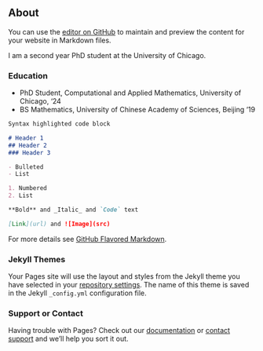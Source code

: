## About

You can use the [editor on GitHub](https://github.com/Xinzel1/XinzeLi.github.io/edit/master/index.md) to maintain and preview the content for your website in Markdown files.

I am a second year PhD student at the University of Chicago.

### Education

- PhD Student, Computational and Applied Mathematics, University of Chicago, ‘24
- BS Mathematics, University of Chinese Academy of Sciences, Beijing ‘19

```markdown
Syntax highlighted code block

# Header 1
## Header 2
### Header 3

- Bulleted
- List

1. Numbered
2. List

**Bold** and _Italic_ and `Code` text

[Link](url) and ![Image](src)
```

For more details see [GitHub Flavored Markdown](https://guides.github.com/features/mastering-markdown/).

### Jekyll Themes

Your Pages site will use the layout and styles from the Jekyll theme you have selected in your [repository settings](https://github.com/Xinzel1/XinzeLi.github.io/settings). The name of this theme is saved in the Jekyll `_config.yml` configuration file.

### Support or Contact

Having trouble with Pages? Check out our [documentation](https://help.github.com/categories/github-pages-basics/) or [contact support](https://github.com/contact) and we’ll help you sort it out.
